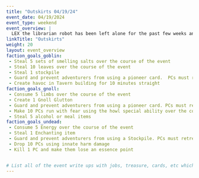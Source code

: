```yaml
---
title: "Outskirts 04/19/24"
event_date: 04/19/2024
event_type: weekend
event_overview: |
  LEX the librarian robot has been left alone for the past few weeks and has grown bored. He has recently been approached by a very knowledgeable stranger that has offered him freedom from his secluded library. He is considering the offer, as he is tired of being trapped and is in open conversation on HOW they can free him. Over the course of the event undead will hound the adventurers. LEX will ask Oz, Mattias, and other adventurers for advice. What LEX decides will ultimately depend on how interested the PCs are in helping him or if they just push him to the side.
linkTitle: "Outskirts"
weight: 20
layout: event_overview
faction_goals_goblin:
 - Steal 5 sets of smelling salts over the course of the event
 - Steal 10 leaves over the course of the event
 - Steal 1 stockpile
 - Guard and prevent adventurers from using a pioneer card.  PCs must retreat
 - Create havoc in Tavern building for 10 minutes straight
faction_goals_gnoll:
 - Consume 5 limbs over the course of the event
 - Create 1 Gnoll Glutton
 - Guard and prevent adventurers from using a pioneer card. PCs must retreat
 - Make 10 PCs run with fear using the howl special ability over the course of the event
 - Steal 5 alcohol or meal items
faction_goals_undead:
 - Consume 5 Energy over the course of the event
 - Steal 1 Enchanting item
 - Guard and prevent adventurers from using a Stockpile. PCs must retreat
 - Drop 10 PCs using innate harm damage
 - Kill 1 PC and make them lose an essence point


# List all of the event write ups with jobs, treasure, cards, etc which can be used to generate the treasure and track the events.  They should probably be laid out similar to the schedule page.
---
```


